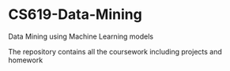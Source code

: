 # CS619-Data-Mining
Data Mining using Machine Learning models

The repository contains all the coursework including projects and homework
